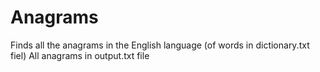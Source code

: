 # Anagrams
Finds all the anagrams in the English language (of words in dictionary.txt fiel)
All anagrams in output.txt file
